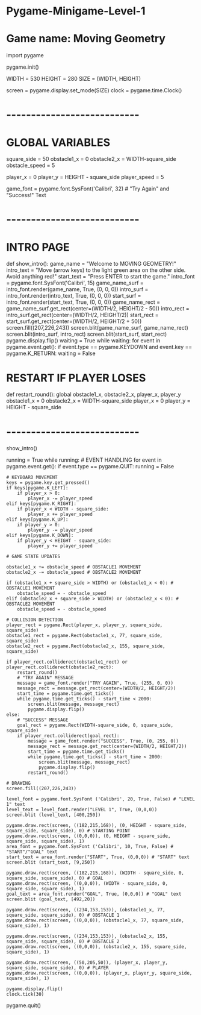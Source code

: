 # Pygame-Minigame-Level-1
# Game name: Moving Geometry

import pygame

pygame.init()

WIDTH = 530
HEIGHT = 280
SIZE = (WIDTH, HEIGHT)

screen = pygame.display.set_mode(SIZE)
clock = pygame.time.Clock()

# ---------------------------
# GLOBAL VARIABLES

square_side = 50
obstacle1_x = 0
obstacle2_x = WIDTH-square_side
obstacle_speed = 5

player_x = 0
player_y = HEIGHT - square_side
player_speed = 5

game_font = pygame.font.SysFont('Calibri', 32)  # "Try Again" and "Success!" Text

# ---------------------------

# INTRO PAGE
def show_intro():
    game_name = "Welcome to MOVING GEOMETRY!"
    intro_text = "Move (arrow keys) to the light green area on the other side. Avoid anything red!"
    start_text = "Press ENTER to start the game."
    intro_font = pygame.font.SysFont('Calibri', 15)
    game_name_surf = intro_font.render(game_name, True, (0, 0, 0))
    intro_surf = intro_font.render(intro_text, True, (0, 0, 0))
    start_surf = intro_font.render(start_text, True, (0, 0, 0))
    game_name_rect = game_name_surf.get_rect(center=(WIDTH/2, HEIGHT/2 - 50))
    intro_rect = intro_surf.get_rect(center=(WIDTH/2, HEIGHT/2))
    start_rect = start_surf.get_rect(center=(WIDTH/2, HEIGHT/2 + 50))
    screen.fill((207,226,243))
    screen.blit(game_name_surf, game_name_rect)
    screen.blit(intro_surf, intro_rect)
    screen.blit(start_surf, start_rect)
    pygame.display.flip()
    waiting = True
    while waiting:
        for event in pygame.event.get():
            if event.type == pygame.KEYDOWN and event.key == pygame.K_RETURN:
                waiting = False

# RESTART IF PLAYER LOSES
def restart_round():
    global obstacle1_x, obstacle2_x, player_x, player_y
    obstacle1_x = 0
    obstacle2_x = WIDTH-square_side
    player_x = 0
    player_y = HEIGHT - square_side

# ---------------------------

show_intro()

running = True
while running:
    # EVENT HANDLING
    for event in pygame.event.get():
        if event.type == pygame.QUIT:
            running = False

    # KEYBOARD MOVEMENT
    keys = pygame.key.get_pressed()
    if keys[pygame.K_LEFT]:
        if player_x > 0:
            player_x -= player_speed
    elif keys[pygame.K_RIGHT]:
        if player_x < WIDTH - square_side:
            player_x += player_speed
    elif keys[pygame.K_UP]:
        if player_y > 0:
            player_y -= player_speed
    elif keys[pygame.K_DOWN]:
        if player_y < HEIGHT - square_side:
            player_y += player_speed

    # GAME STATE UPDATES    

    obstacle1_x += obstacle_speed # OBSTACLE1 MOVEMENT
    obstacle2_x -= obstacle_speed # OBSTACLE2 MOVEMENT

    if (obstacle1_x + square_side > WIDTH) or (obstacle1_x < 0): # OBSTACLE1 MOVEMENT
        obstacle_speed = - obstacle_speed
    elif (obstacle2_x + square_side > WIDTH) or (obstacle2_x < 0): # OBSTACLE2 MOVEMENT
        obstacle_speed = - obstacle_speed

    # COLLISION DETECTION
    player_rect = pygame.Rect(player_x, player_y, square_side, square_side)
    obstacle1_rect = pygame.Rect(obstacle1_x, 77, square_side, square_side)
    obstacle2_rect = pygame.Rect(obstacle2_x, 155, square_side, square_side)

    if player_rect.colliderect(obstacle1_rect) or player_rect.colliderect(obstacle2_rect):
        restart_round()
        # "TRY AGAIN" MESSAGE
        message = game_font.render("TRY AGAIN", True, (255, 0, 0))
        message_rect = message.get_rect(center=(WIDTH/2, HEIGHT/2))
        start_time = pygame.time.get_ticks()
        while pygame.time.get_ticks() - start_time < 2000:
            screen.blit(message, message_rect)
            pygame.display.flip()
    else:
        # "SUCCESS" MESSAGE
        goal_rect = pygame.Rect(WIDTH-square_side, 0, square_side, square_side)
        if player_rect.colliderect(goal_rect):
            message = game_font.render("SUCCESS", True, (0, 255, 0))
            message_rect = message.get_rect(center=(WIDTH/2, HEIGHT/2))
            start_time = pygame.time.get_ticks()
            while pygame.time.get_ticks() - start_time < 2000:
                screen.blit(message, message_rect)
                pygame.display.flip()
            restart_round()

    # DRAWING
    screen.fill((207,226,243))

    level_font = pygame.font.SysFont ('Calibri', 20, True, False) # "LEVEL 1" text
    level_text = level_font.render("LEVEL 1", True, (0,0,0))
    screen.blit (level_text, [400,250])

    pygame.draw.rect(screen, ((182,215,168)), (0, HEIGHT - square_side, square_side, square_side), 0) # STARTING POINT
    pygame.draw.rect(screen, ((0,0,0)), (0, HEIGHT - square_side, square_side, square_side), 1)
    area_font = pygame.font.SysFont ('Calibri', 10, True, False) # "START"/"GOAL" text
    start_text = area_font.render("START", True, (0,0,0)) # "START" text
    screen.blit (start_text, [9,250])
    
    pygame.draw.rect(screen, ((182,215,168)), (WIDTH - square_side, 0, square_side, square_side), 0) # GOAL
    pygame.draw.rect(screen, ((0,0,0)), (WIDTH - square_side, 0, square_side, square_side), 1)
    goal_text = area_font.render("GOAL", True, (0,0,0)) # "GOAL" text
    screen.blit (goal_text, [492,20])

    pygame.draw.rect(screen, ((234,153,153)), (obstacle1_x, 77, square_side, square_side), 0) # OBSTACLE 1
    pygame.draw.rect(screen, ((0,0,0)), (obstacle1_x, 77, square_side, square_side), 1)

    pygame.draw.rect(screen, ((234,153,153)), (obstacle2_x, 155, square_side, square_side), 0) # OBSTACLE 2
    pygame.draw.rect(screen, ((0,0,0)), (obstacle2_x, 155, square_side, square_side), 1)

    pygame.draw.rect(screen, ((50,205,50)), (player_x, player_y, square_side, square_side), 0) # PLAYER
    pygame.draw.rect(screen, ((0,0,0)), (player_x, player_y, square_side, square_side), 1)

    pygame.display.flip()
    clock.tick(30)

pygame.quit()
